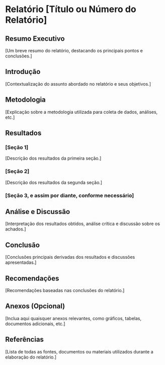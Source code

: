 # Relatório [Título ou Número do Relatório]

## Resumo Executivo
[Um breve resumo do relatório, destacando os principais pontos e conclusões.]

## Introdução
[Contextualização do assunto abordado no relatório e seus objetivos.]

## Metodologia
[Explicação sobre a metodologia utilizada para coleta de dados, análises, etc.]

## Resultados
### [Seção 1]
[Descrição dos resultados da primeira seção.]

### [Seção 2]
[Descrição dos resultados da segunda seção.]

### [Seção 3, e assim por diante, conforme necessário]

## Análise e Discussão
[Interpretação dos resultados obtidos, análise crítica e discussão sobre os achados.]

## Conclusão
[Conclusões principais derivadas dos resultados e discussões apresentadas.]

## Recomendações
[Recomendações baseadas nas conclusões do relatório.]

## Anexos (Opcional)
[Inclua aqui quaisquer anexos relevantes, como gráficos, tabelas, documentos adicionais, etc.]

## Referências
[Lista de todas as fontes, documentos ou materiais utilizados durante a elaboração do relatório.]
